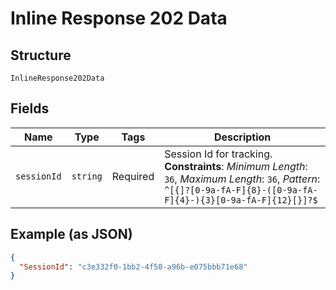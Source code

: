 
# Inline Response 202 Data

## Structure

`InlineResponse202Data`

## Fields

| Name | Type | Tags | Description |
|  --- | --- | --- | --- |
| `sessionId` | `string` | Required | Session Id for tracking.<br>**Constraints**: *Minimum Length*: `36`, *Maximum Length*: `36`, *Pattern*: `^[{]?[0-9a-fA-F]{8}-([0-9a-fA-F]{4}-){3}[0-9a-fA-F]{12}[}]?$` |

## Example (as JSON)

```json
{
  "SessionId": "c3e332f0-1bb2-4f50-a96b-e075bbb71e68"
}
```

